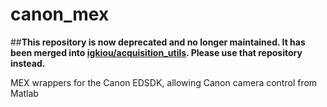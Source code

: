 canon_mex
=========

##**This repository is now deprecated and no longer maintained. It has been merged into [igkiou/acquisition_utils](https://github.com/igkiou/acquisition_utils). Please use that repository instead.**


MEX wrappers for the Canon EDSDK, allowing Canon camera control from Matlab

